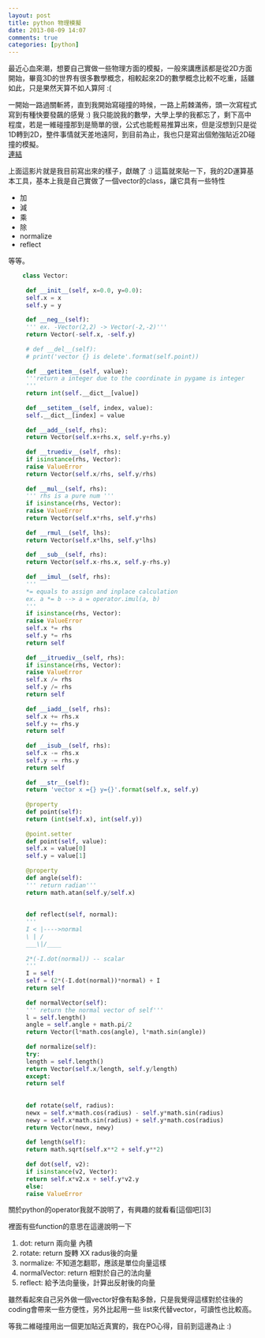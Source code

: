```yaml
---
layout: post
title: python 物理模擬
date: 2013-08-09 14:07
comments: true
categories: [python]
---
```



最近心血來潮，想要自己實做一些物理方面的模擬，一般來講應該都是從2D方面開始，畢竟3D的世界有很多數學概念，相較起來2D的數學概念比較不吃重，話雖如此，只是果然天算不如人算阿 :(  
  
  
一開始一路過關斬將，直到我開始寫碰撞的時候，一路上荊棘滿佈，頭一次寫程式寫到有種快要發飆的感覺 :) 我只能說我的數學，大學上學的我都忘了，剩下高中程度，若是一維碰撞那到是簡單的很，公式也能輕易推算出來，但是沒想到只是從1D轉到2D，整件事情就天差地遠阿，到目前為止，我也只是寫出個勉強貼近2D碰撞的模擬。  
[連結][1]

上面這影片就是我目前寫出來的樣子，獻醜了 :) 這篇就來貼一下，我的2D運算基本工具，基本上我是自己實做了一個vector的class，讓它具有一些特性   

* 加
* 減
* 乘
* 除
* normalize
* reflect

等等。
```python
	class Vector:  
	  
	 def __init__(self, x=0.0, y=0.0):  
	 self.x = x  
	 self.y = y  
	  
	 def __neg__(self):  
	 ''' ex. -Vector(2,2) -> Vector(-2,-2)'''  
	 return Vector(-self.x, -self.y)  
	  
	 # def __del__(self):  
	 # print('vector {} is delete'.format(self.point))  
	  
	 def __getitem__(self, value):  
	 '''return a integer due to the coordinate in pygame is integer  
	 '''  
	 return int(self.__dict__[value])  
	  
	 def __setitem__(self, index, value):  
	 self.__dict__[index] = value  
	  
	 def __add__(self, rhs):  
	 return Vector(self.x+rhs.x, self.y+rhs.y)  
	  
	 def __truediv__(self, rhs):  
	 if isinstance(rhs, Vector):  
	 raise ValueError  
	 return Vector(self.x/rhs, self.y/rhs)  
	  
	 def __mul__(self, rhs):  
	 ''' rhs is a pure num '''  
	 if isinstance(rhs, Vector):  
	 raise ValueError  
	 return Vector(self.x*rhs, self.y*rhs)  
	  
	 def __rmul__(self, lhs):  
	 return Vector(self.x*lhs, self.y*lhs)  
	  
	 def __sub__(self, rhs):  
	 return Vector(self.x-rhs.x, self.y-rhs.y)  
	  
	 def __imul__(self, rhs):  
	 '''  
	 *= equals to assign and inplace calculation  
	 ex. a *= b --> a = operator.imul(a, b)  
	 '''  
	 if isinstance(rhs, Vector):  
	 raise ValueError  
	 self.x *= rhs  
	 self.y *= rhs  
	 return self  
	  
	 def __itruediv__(self, rhs):  
	 if isinstance(rhs, Vector):  
	 raise ValueError  
	 self.x /= rhs  
	 self.y /= rhs  
	 return self  
	  
	 def __iadd__(self, rhs):  
	 self.x += rhs.x  
	 self.y += rhs.y  
	 return self  
	  
	 def __isub__(self, rhs):  
	 self.x -= rhs.x  
	 self.y -= rhs.y  
	 return self  
	  
	 def __str__(self):  
	 return 'vector x ={} y={}'.format(self.x, self.y)  
	  
	 @property  
	 def point(self):  
	 return (int(self.x), int(self.y))  
	  
	 @point.setter  
	 def point(self, value):  
	 self.x = value[0]  
	 self.y = value[1]  
	  
	 @property  
	 def angle(self):  
	 ''' return radian'''  
	 return math.atan(self.y/self.x)  
	  
	  
	 def reflect(self, normal):  
	 '''  
	 I < |---->normal  
	 \ | /  
	 ___\|/____  
	  
	 2*(-I.dot(normal)) -- scalar  
	 '''  
	 I = self  
	 self = (2*(-I.dot(normal))*normal) + I  
	 return self  
	  
	 def normalVector(self):  
	 ''' return the normal vector of self'''  
	 l = self.length()  
	 angle = self.angle + math.pi/2  
	 return Vector(l*math.cos(angle), l*math.sin(angle))  
	  
	 def normalize(self):  
	 try:  
	 length = self.length()  
	 return Vector(self.x/length, self.y/length)  
	 except:  
	 return self  
	  
	  
	 def rotate(self, radius):  
	 newx = self.x*math.cos(radius) - self.y*math.sin(radius)  
	 newy = self.x*math.sin(radius) + self.y*math.cos(radius)  
	 return Vector(newx, newy)  
	  
	 def length(self):  
	 return math.sqrt(self.x**2 + self.y**2)  
	  
	 def dot(self, v2):  
	 if isinstance(v2, Vector):  
	 return self.x*v2.x + self.y*v2.y  
	 else:  
	 raise ValueError  
```	  
關於python的operator我就不說明了，有興趣的就看看[這個吧][3]  
  
裡面有些function的意思在這邊說明一下  

1. dot: return 兩向量 內積
2. rotate: return 旋轉 XX radus後的向量
3. normalize: 不知道怎翻耶，應該是單位向量這樣
4. normalVector: return 相對於自己的法向量
5. reflect: 給予法向量後，計算出反射後的向量

雖然看起來自己另外做一個vector好像有點多餘，只是我覺得這樣對於往後的coding會帶來一些方便性，另外比起用一些 list來代替vector，可讀性也比較高。  
  
  
等我二維碰撞用出一個更加貼近真實的，我在PO心得，目前到這邊為止 :) 

[1]: http://www.youtube.com/v/gRDH7JrZa9g?version=3&f=user_uploads&c=google-webdrive-0&app=youtube_gdata
[2]: http://docs.python.org/3.2/library/operator.html
